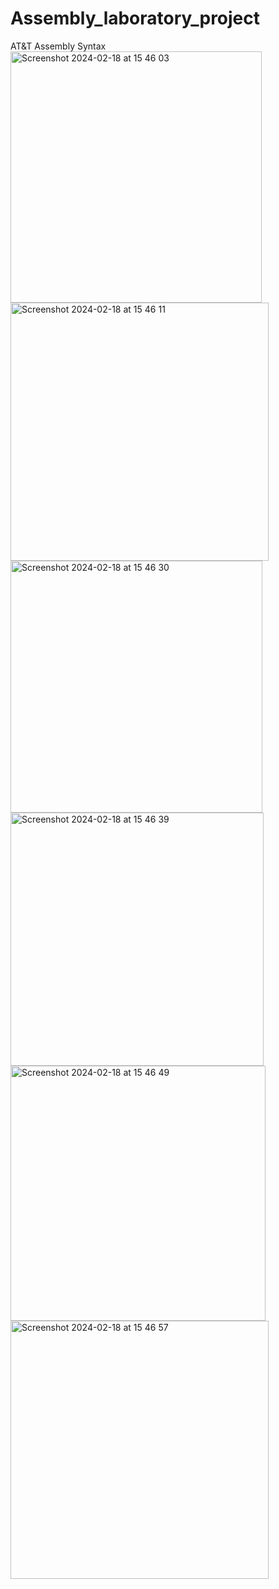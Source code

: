 # Assembly_laboratory_project
AT&amp;T Assembly Syntax
<img width="402" alt="Screenshot 2024-02-18 at 15 46 03" src="https://github.com/dariadragomir/Assembly_laboratory_project/assets/82290545/24439d99-e6a0-4bd2-b422-3df3654b4fa9">
<img width="413" alt="Screenshot 2024-02-18 at 15 46 11" src="https://github.com/dariadragomir/Assembly_laboratory_project/assets/82290545/806b40e5-9811-4f90-80c5-509009a7f3af">
<img width="403" alt="Screenshot 2024-02-18 at 15 46 30" src="https://github.com/dariadragomir/Assembly_laboratory_project/assets/82290545/412cdcd8-bf94-4090-8d5f-e3f6d2a42e76">
<img width="405" alt="Screenshot 2024-02-18 at 15 46 39" src="https://github.com/dariadragomir/Assembly_laboratory_project/assets/82290545/17ee7e90-383d-41e3-92af-8ac31547fcb3">
<img width="408" alt="Screenshot 2024-02-18 at 15 46 49" src="https://github.com/dariadragomir/Assembly_laboratory_project/assets/82290545/600079ef-0a21-4a7a-9baf-bea004796e73">
<img width="413" alt="Screenshot 2024-02-18 at 15 46 57" src="https://github.com/dariadragomir/Assembly_laboratory_project/assets/82290545/86093d1b-1a4a-444a-ae0d-d1781291b911">
